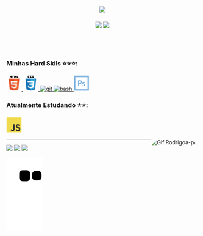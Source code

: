 <div align="center">
  <img src=https://user-images.githubusercontent.com/104791525/167846768-e0dbb56a-e8f9-4760-9d0e-9c0e7e07f8b4.jpg width ="840px" border-bottom = 200px align = "center" />
  </div>
  
#####

<div align="center" style="display: inline_block"
  <a href="https://github.com/rodrigo2k48">
  <img height="150px" border-left = 100px src="https://github-readme-stats.vercel.app/api?username=rodrigo2k48&show_icons=true&theme=tokyonight&include_all_commits=true&count_private=true"/>
  <img height="120px" src="https://github-readme-stats.vercel.app/api/top-langs/?username=rodrigo2k48&layout=compact&langs_count=7&theme=tokyonight"/>
</div>
 
 #
 
 <div style="display: inline_block"><br>
 
<h3 align="left">Minhas Hard Skils ⭐️⭐️⭐️:</h3>
 
 <p align="left"> <a 
  href="https://www.w3.org/html/" target="_blank" rel="noreferrer"> <img src="https://raw.githubusercontent.com/devicons/devicon/master/icons/html5/html5-original-wordmark.svg" alt="html5" width="40" height="40" 
  href="https://www.w3schools.com/css/" target="_blank" rel="noreferrer"> <img src="https://raw.githubusercontent.com/devicons/devicon/master/icons/css3/css3-original-wordmark.svg" alt="css3" width="40" height="40"
/> </a> <a href="https://git-scm.com/" rel="noreferrer"> <img src="https://www.vectorlogo.zone/logos/git-scm/git-scm-icon.svg" alt="git" width="40" height="40"/>
  </a>  <a href="https://www.gnu.org/software/bash/" target="_blank" rel="noreferrer"> <img src="https://www.vectorlogo.zone/logos/gnu_bash/gnu_bash-icon.svg" alt="bash" width="40" height="40"/>
  </a> <a href="https://www.photoshop.com/en" target="_blank" rel="noreferrer"> <img src="https://raw.githubusercontent.com/devicons/devicon/master/icons/photoshop/photoshop-line.svg" alt="photoshop" width="40" height="40"/> </a> </p>
  
 <h3 align="left">Atualmente Estudando ⭐️⭐️:</h3>
  
  <a href="https://developer.mozilla.org/en-US/docs/Web/JavaScript" target="_blank" rel="noreferrer"> <img src="https://raw.githubusercontent.com/devicons/devicon/master/icons/javascript/javascript-original.svg" alt="javascript" width="40" height="40"/> 
 </a>
 
<img align="right" alt="Gif Rodrigoa-pic" top=30px height="160" style="border-radius:30px;" src="https://media.discordapp.net/attachments/973043838602080269/973044055393054760/Webp.net-gifmaker.gif?width=492&height=492">
 </div>
 <hr>
<div> 
  <a href="https://instagram.com/rodrigo2kk" target="_blank"><img src="https://img.shields.io/badge/-Instagram-%23E4405F?style=for-the-badge&logo=instagram&logoColor=black" target="_blank"></a>
  <a href = "mailto:Rodrigoga701@gmail.com"><img src="https://img.shields.io/badge/-Gmail-%23333?style=for-the-badge&logo=gmail&logoColor=black" target="_blank"></a>
  <a href="https://www.linkedin.com/in/rodrigo-gon%C3%A7alvestb/" target="_blank"><img src="https://img.shields.io/badge/-LinkedIn-%230077B5?style=for-the-badge&logo=linkedin&logoColor=black" target="_blank"></a> 
 
![Snake animation](https://github.com/Rodrigo2k48/Rodrigo2k48/blob/output/github-contribution-grid-snake.svg)
 
</div>
